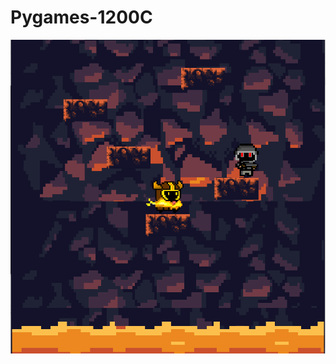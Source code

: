 # Pygames-1200C
<img src = "https://github.com/VTBEST12/Pygames-1200C/blob/master/Capture%20of%20game.PNG">
